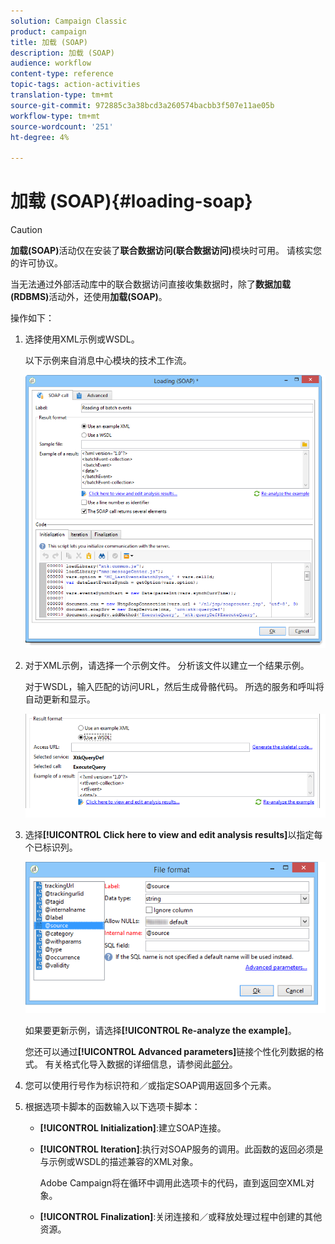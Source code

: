 ```yaml
---
solution: Campaign Classic
product: campaign
title: 加载 (SOAP)
description: 加载 (SOAP)
audience: workflow
content-type: reference
topic-tags: action-activities
translation-type: tm+mt
source-git-commit: 972885c3a38bcd3a260574bacbb3f507e11ae05b
workflow-type: tm+mt
source-wordcount: '251'
ht-degree: 4%

---
```



# 加载 (SOAP){#loading-soap}

>[!CAUTION]
>
>**加载(SOAP)**&#x200B;活动仅在安装了&#x200B;**联合数据访问(联合数据访问)**&#x200B;模块时可用。 请核实您的许可协议。

当无法通过外部活动库中的联合数据访问直接收集数据时，除了&#x200B;**数据加载(RDBMS)**&#x200B;活动外，还使用&#x200B;**加载(SOAP)**。

操作如下：

1. 选择使用XML示例或WSDL。

   以下示例来自消息中心模块的技术工作流。

   ![](assets/load_soap_002.png)

1. 对于XML示例，请选择一个示例文件。 分析该文件以建立一个结果示例。

   对于WSDL，输入匹配的访问URL，然后生成骨骼代码。 所选的服务和呼叫将自动更新和显示。

   ![](assets/soap_load_003.png)

1. 选择&#x200B;**[!UICONTROL Click here to view and edit analysis results]**&#x200B;以指定每个已标识列。

   ![](assets/soap_load_001.png)

   如果要更新示例，请选择&#x200B;**[!UICONTROL Re-analyze the example]**。

   您还可以通过&#x200B;**[!UICONTROL Advanced parameters]**&#x200B;链接个性化列数据的格式。 有关格式化导入数据的详细信息，请参阅此[部分](../../platform/using/importing-data.md#import-wizard)。

1. 您可以使用行号作为标识符和／或指定SOAP调用返回多个元素。
1. 根据选项卡脚本的函数输入以下选项卡脚本：

   * **[!UICONTROL Initialization]**:建立SOAP连接。
   * **[!UICONTROL Iteration]**:执行对SOAP服务的调用。此函数的返回必须是与示例或WSDL的描述兼容的XML对象。

      Adobe Campaign将在循环中调用此选项卡的代码，直到返回空XML对象。

   * **[!UICONTROL Finalization]**:关闭连接和／或释放处理过程中创建的其他资源。

